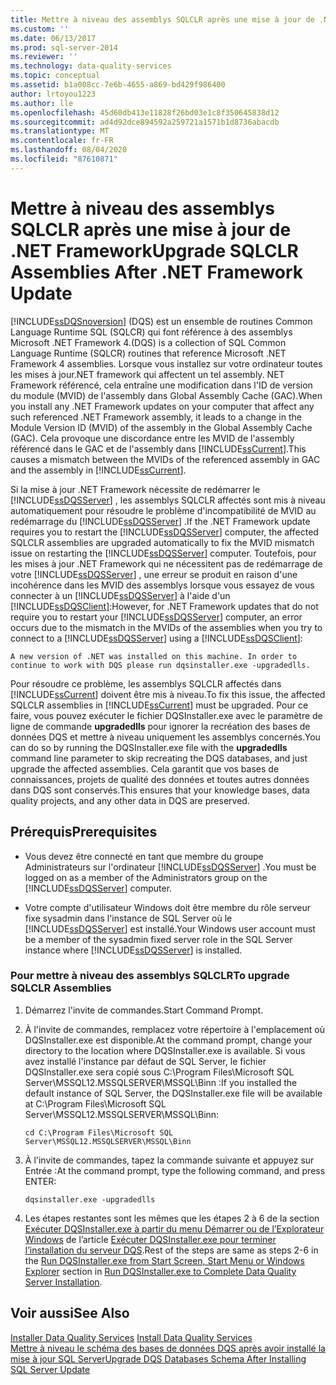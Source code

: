 ```yaml
---
title: Mettre à niveau des assemblys SQLCLR après une mise à jour de .NET Framework | Microsoft Docs
ms.custom: ''
ms.date: 06/13/2017
ms.prod: sql-server-2014
ms.reviewer: ''
ms.technology: data-quality-services
ms.topic: conceptual
ms.assetid: b1a008cc-7e6b-4655-a869-bd429f986400
author: lrtoyou1223
ms.author: lle
ms.openlocfilehash: 45d60db413e11828f26bd03e1c8f350645838d12
ms.sourcegitcommit: ad4d92dce894592a259721a1571b1d8736abacdb
ms.translationtype: MT
ms.contentlocale: fr-FR
ms.lasthandoff: 08/04/2020
ms.locfileid: "87610871"
---
```

# <a name="upgrade-sqlclr-assemblies-after-net-framework-update"></a><span data-ttu-id="8bd5a-102">Mettre à niveau des assemblys SQLCLR après une mise à jour de .NET Framework</span><span class="sxs-lookup"><span data-stu-id="8bd5a-102">Upgrade SQLCLR Assemblies After .NET Framework Update</span></span>
  [!INCLUDE[ssDQSnoversion](../../includes/ssdqsnoversion-md.md)] <span data-ttu-id="8bd5a-103">(DQS) est un ensemble de routines Common Language Runtime SQL (SQLCR) qui font référence à des assemblys Microsoft .NET Framework 4.</span><span class="sxs-lookup"><span data-stu-id="8bd5a-103">(DQS) is a collection of SQL Common Language Runtime (SQLCR) routines that reference Microsoft .NET Framework 4 assemblies.</span></span> <span data-ttu-id="8bd5a-104">Lorsque vous installez sur votre ordinateur toutes les mises à jour.NET framework qui affectent un tel assembly. NET Framework référencé, cela entraîne une modification dans l'ID de version du module (MVID) de l'assembly dans Global Assembly Cache (GAC).</span><span class="sxs-lookup"><span data-stu-id="8bd5a-104">When you install any .NET Framework updates on your computer that affect any such referenced .NET Framework assembly, it leads to a change in the Module Version ID (MVID) of the assembly in the Global Assembly Cache (GAC).</span></span> <span data-ttu-id="8bd5a-105">Cela provoque une discordance entre les MVID de l'assembly référencé dans le GAC et de l'assembly dans [!INCLUDE[ssCurrent](../../includes/sscurrent-md.md)].</span><span class="sxs-lookup"><span data-stu-id="8bd5a-105">This causes a mismatch between the MVIDs of the referenced assembly in GAC and the assembly in [!INCLUDE[ssCurrent](../../includes/sscurrent-md.md)].</span></span>  
  
 <span data-ttu-id="8bd5a-106">Si la mise à jour .NET Framework nécessite de redémarrer le [!INCLUDE[ssDQSServer](../../includes/ssdqsserver-md.md)] , les assemblys SQLCLR affectés sont mis à niveau automatiquement pour résoudre le problème d'incompatibilité de MVID au redémarrage du [!INCLUDE[ssDQSServer](../../includes/ssdqsserver-md.md)] .</span><span class="sxs-lookup"><span data-stu-id="8bd5a-106">If the .NET Framework update requires you to restart the [!INCLUDE[ssDQSServer](../../includes/ssdqsserver-md.md)] computer, the affected SQLCLR assemblies are upgraded automatically to fix the MVID mismatch issue on restarting the [!INCLUDE[ssDQSServer](../../includes/ssdqsserver-md.md)] computer.</span></span> <span data-ttu-id="8bd5a-107">Toutefois, pour les mises à jour .NET Framework qui ne nécessitent pas de redémarrage de votre [!INCLUDE[ssDQSServer](../../includes/ssdqsserver-md.md)] , une erreur se produit en raison d'une incohérence dans les MVID des assemblys lorsque vous essayez de vous connecter à un [!INCLUDE[ssDQSServer](../../includes/ssdqsserver-md.md)] à l'aide d'un [!INCLUDE[ssDQSClient](../../includes/ssdqsclient-md.md)]:</span><span class="sxs-lookup"><span data-stu-id="8bd5a-107">However, for .NET Framework updates that do not require you to restart your [!INCLUDE[ssDQSServer](../../includes/ssdqsserver-md.md)] computer, an error occurs due to the mismatch in the MVIDs of the assemblies when you try to connect to a [!INCLUDE[ssDQSServer](../../includes/ssdqsserver-md.md)] using a [!INCLUDE[ssDQSClient](../../includes/ssdqsclient-md.md)]:</span></span>  
  
```  
A new version of .NET was installed on this machine. In order to continue to work with DQS please run dqsinstaller.exe -upgradedlls.  
```  
  
 <span data-ttu-id="8bd5a-108">Pour résoudre ce problème, les assemblys SQLCLR affectés dans [!INCLUDE[ssCurrent](../../includes/sscurrent-md.md)] doivent être mis à niveau.</span><span class="sxs-lookup"><span data-stu-id="8bd5a-108">To fix this issue, the affected SQLCLR assemblies in [!INCLUDE[ssCurrent](../../includes/sscurrent-md.md)] must be upgraded.</span></span> <span data-ttu-id="8bd5a-109">Pour ce faire, vous pouvez exécuter le fichier DQSInstaller.exe avec le paramètre de ligne de commande **upgradedlls** pour ignorer la recréation des bases de données DQS et mettre à niveau uniquement les assemblys concernés.</span><span class="sxs-lookup"><span data-stu-id="8bd5a-109">You can do so by running the DQSInstaller.exe file with the **upgradedlls** command line parameter to skip recreating the DQS databases, and just upgrade the affected assemblies.</span></span> <span data-ttu-id="8bd5a-110">Cela garantit que vos bases de connaissances, projets de qualité des données et toutes autres données dans DQS sont conservés.</span><span class="sxs-lookup"><span data-stu-id="8bd5a-110">This ensures that your knowledge bases, data quality projects, and any other data in DQS are preserved.</span></span>  
  
## <a name="prerequisites"></a><span data-ttu-id="8bd5a-111">Prérequis</span><span class="sxs-lookup"><span data-stu-id="8bd5a-111">Prerequisites</span></span>  
  
-   <span data-ttu-id="8bd5a-112">Vous devez être connecté en tant que membre du groupe Administrateurs sur l'ordinateur [!INCLUDE[ssDQSServer](../../includes/ssdqsserver-md.md)] .</span><span class="sxs-lookup"><span data-stu-id="8bd5a-112">You must be logged on as a member of the Administrators group on the [!INCLUDE[ssDQSServer](../../includes/ssdqsserver-md.md)] computer.</span></span>  
  
-   <span data-ttu-id="8bd5a-113">Votre compte d'utilisateur Windows doit être membre du rôle serveur fixe sysadmin dans l'instance de SQL Server où le [!INCLUDE[ssDQSServer](../../includes/ssdqsserver-md.md)] est installé.</span><span class="sxs-lookup"><span data-stu-id="8bd5a-113">Your Windows user account must be a member of the sysadmin fixed server role in the SQL Server instance where [!INCLUDE[ssDQSServer](../../includes/ssdqsserver-md.md)] is installed.</span></span>  
  
### <a name="to-upgrade-sqlclr-assemblies"></a><span data-ttu-id="8bd5a-114">Pour mettre à niveau des assemblys SQLCLR</span><span class="sxs-lookup"><span data-stu-id="8bd5a-114">To upgrade SQLCLR Assemblies</span></span>  
  
1.  <span data-ttu-id="8bd5a-115">Démarrez l'invite de commandes.</span><span class="sxs-lookup"><span data-stu-id="8bd5a-115">Start Command Prompt.</span></span>  
  
2.  <span data-ttu-id="8bd5a-116">À l'invite de commandes, remplacez votre répertoire à l'emplacement où DQSInstaller.exe est disponible.</span><span class="sxs-lookup"><span data-stu-id="8bd5a-116">At the command prompt, change your directory to the location where DQSInstaller.exe is available.</span></span> <span data-ttu-id="8bd5a-117">Si vous avez installé l'instance par défaut de SQL Server, le fichier DQSInstaller.exe sera copié sous C:\Program Files\Microsoft SQL Server\MSSQL12.MSSQLSERVER\MSSQL\Binn :</span><span class="sxs-lookup"><span data-stu-id="8bd5a-117">If you installed the default instance of SQL Server, the DQSInstaller.exe file will be available at C:\Program Files\Microsoft SQL Server\MSSQL12.MSSQLSERVER\MSSQL\Binn:</span></span>  
  
    ```  
    cd C:\Program Files\Microsoft SQL Server\MSSQL12.MSSQLSERVER\MSSQL\Binn  
    ```  
  
3.  <span data-ttu-id="8bd5a-118">À l'invite de commandes, tapez la commande suivante et appuyez sur Entrée :</span><span class="sxs-lookup"><span data-stu-id="8bd5a-118">At the command prompt, type the following command, and press ENTER:</span></span>  
  
    ```  
    dqsinstaller.exe -upgradedlls  
    ```  
  
4.  <span data-ttu-id="8bd5a-119">Les étapes restantes sont les mêmes que les étapes 2 à 6 de la section [Exécuter DQSInstaller.exe à partir du menu Démarrer ou de l’Explorateur Windows](run-dqsinstaller-exe-to-complete-data-quality-server-installation.md#WindowsExplorer) de l’article [Exécuter DQSInstaller.exe pour terminer l’installation du serveur DQS](run-dqsinstaller-exe-to-complete-data-quality-server-installation.md).</span><span class="sxs-lookup"><span data-stu-id="8bd5a-119">Rest of the steps are same as steps 2-6 in the [Run DQSInstaller.exe from Start Screen, Start Menu or Windows Explorer](run-dqsinstaller-exe-to-complete-data-quality-server-installation.md#WindowsExplorer) section in [Run DQSInstaller.exe to Complete Data Quality Server Installation](run-dqsinstaller-exe-to-complete-data-quality-server-installation.md).</span></span>  
  
## <a name="see-also"></a><span data-ttu-id="8bd5a-120">Voir aussi</span><span class="sxs-lookup"><span data-stu-id="8bd5a-120">See Also</span></span>  
 <span data-ttu-id="8bd5a-121">[Installer Data Quality Services](install-data-quality-services.md) </span><span class="sxs-lookup"><span data-stu-id="8bd5a-121">[Install Data Quality Services](install-data-quality-services.md) </span></span>  
 [<span data-ttu-id="8bd5a-122">Mettre à niveau le schéma des bases de données DQS après avoir installé la mise à jour SQL Server</span><span class="sxs-lookup"><span data-stu-id="8bd5a-122">Upgrade DQS Databases Schema After Installing SQL Server Update</span></span>](upgrade-dqs-databases-schema-after-installing-sql-server-update.md)  
  
  
